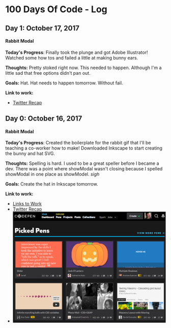 # 100 Days Of Code - Log

## Day 1: October 17, 2017
#### Rabbit Modal 

**Today's Progress**: 
Finally took the plunge and got Adobe Illustrator! Watched some how tos and failed a little at making bunny ears. 

**Thoughts:** 
Pretty stoked right now. This needed to happen. Although I'm a little sad that free options didn't pan out. 

**Goals:**
Hat. Hat needs to happen tomorrow. Without fail. 

**Link to work:**
- [Twitter Recap](https://twitter.com/nellarro/status/920505367037140993)


## Day 0: October 16, 2017
#### Rabbit Modal 

**Today's Progress**: 
Created the boilerplate for the rabbit gif that I'll be teaching a co-worker how to make! Downloaded Inkscape to start creating the bunny and hat SVG.

**Thoughts:** 
Spelling is hard. I used to be a great speller before I became a dev. There was a point where showModal wasn't closing because I spelled showModal in one place as showModel. *sigh*

**Goals:**
Create the hat in Inkscape tomorrow. 

**Link to work:**
- [Links to Work](https://codepen.io/nellarro/full/XeygXj/)
- [Twitter Recap](https://twitter.com/nellarro/status/920079675598221312)
- ![2nd Ever Picked Pen!!!!!](images/picked-pen.png "Picked Pen! Oct-16-2017")
